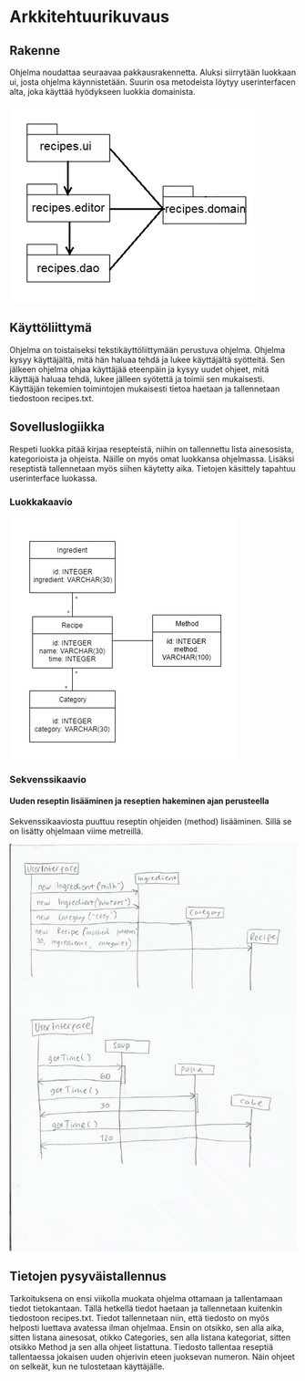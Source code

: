 # Arkkitehtuurikuvaus

## Rakenne

Ohjelma noudattaa seuraavaa pakkausrakennetta. Aluksi siirrytään luokkaan ui, josta ohjelma käynnistetään. Suurin osa metodeista löytyy userinterfacen alta, joka käyttää hyödykseen luokkia domainista. 

![alt text](https://github.com/kuukelo/ot-harjoitustyo/blob/master/dokumentaatio/kuvat/Rakenne.png)

## Käyttöliittymä

Ohjelma on toistaiseksi tekstikäyttöliittymään perustuva ohjelma. Ohjelma kysyy käyttäjältä, mitä hän haluaa tehdä ja lukee käyttäjältä syötteitä. Sen jälkeen ohjelma ohjaa käyttäjää eteenpäin ja kysyy uudet ohjeet, mitä käyttäjä haluaa tehdä, lukee jälleen syötettä ja toimii sen mukaisesti. Käyttäjän tekemien toimintojen mukaisesti tietoa haetaan ja tallennetaan tiedostoon recipes.txt.

## Sovelluslogiikka

Respeti luokka pitää kirjaa resepteistä, niihin on tallennettu lista ainesosista, kategorioista ja ohjeista. Näille on myös omat luokkansa ohjelmassa. Lisäksi reseptistä tallennetaan myös siihen käytetty aika. Tietojen käsittely tapahtuu userinterface luokassa.


### Luokkakaavio

![alt text](https://github.com/kuukelo/ot-harjoitustyo/blob/master/dokumentaatio/kuvat/Luokkakaavio.png)

### Sekvenssikaavio

#### Uuden reseptin lisääminen ja reseptien hakeminen ajan perusteella

Sekvenssikaaviosta puuttuu reseptin ohjeiden (method) lisääminen. Sillä se on lisätty ohjelmaan viime metreillä.

![alt text](https://github.com/kuukelo/ot-harjoitustyo/blob/master/dokumentaatio/kuvat/Sekvenssikaavio.jpg)


## Tietojen pysyväistallennus

Tarkoituksena on ensi viikolla muokata ohjelma ottamaan ja tallentamaan tiedot tietokantaan. Tällä hetkellä tiedot haetaan ja tallennetaan kuitenkin tiedostoon recipes.txt. Tiedot tallennetaan niin, että tiedosto on myös helposti luettava avatessa ilman ohjelmaa. Ensin on otsikko, sen alla aika, sitten listana ainesosat, otikko Categories, sen alla listana kategoriat, sitten otsikko Method ja sen alla ohjeet listattuna. Tiedosto tallentaa reseptiä tallentaessa jokaisen uuden ohjerivin eteen juoksevan numeron. Näin ohjeet on selkeät, kun ne tulostetaan käyttäjälle.

